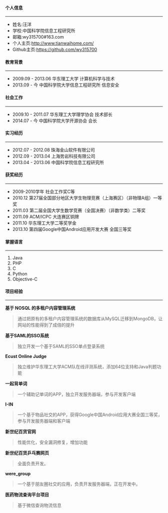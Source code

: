#### 个人信息
---------------------------------------
* 姓名:汪洋
* 学校:中国科学院信息工程研究所
* 邮箱:wy315700#163.com
* 个人主页:http://www.tianwaihome.com/
* Github主页:https://github.com/wy315700

#### 教育背景
---------------------------------------
* 2009.09 - 2013.06 华东理工大学 计算机科学与技术
* 2013.09 - 今      中国科学院大学信息工程研究所 信息安全

#### 社会工作
---------------------------------------
* 2009.10 - 2011.07 华东理工大学理学协会 技术部长
* 2014.07 - 今      中国科学院大学开源协会 会长

#### 实习经历
---------------------------------------
* 2012.07 - 2012.08 珠海金山软件有限公司
* 2012.09 - 2013.04 上海势岩科技有限公司
* 2013.04 - 2013.06 中国科学院信息工程研究所

#### 获奖经历
---------------------------------------
* 2009-2010学年 社会工作奖C等
* 2010.12 第27届全国部分地区大学生物理竞赛（上海赛区）（非物理A组）一等奖
* 2011.03 第二届全国大学生数学竞赛（全国决赛）（非数学类）二等奖
* 2011.09 ACM/ICPC 大连赛区铜牌
* 2011.10 华东理工大学二等奖学金
* 2013.10 第四届Google中国Android应用开发大赛 全国三等奖

#### 掌握语言
---------------------------------------
1. Java
2. PHP
3. C
4. Python
5. Objective-C

#### 项目经验
---------------------------------------
**基于 NOSQL 的多租户内容管理系统**

  >通过把原有的多租户内容管理系统的数据库从MySQL迁移到MongoDB，让网站的性能得到了成倍的提升

**基于SAML的SSO系统**

  >独立开发一个基于SAML的SSO单点登录系统

**Ecust Online Judge**

  >独立维护华东理工大学ACM队在线评测系统，添加64位支持和Java判题功能

**一起背单词**

  >一个辅助记单词的APP，独立开发服务器端，参与开发客户端

**I-IN**

  >一个基于物品社交的APP，获得Google中国Android应用大赛全国三等奖，参与开发服务器端和客户端

**新世纪百货官网**

  >性能优化，安全漏洞修复，增加功能

**新世纪百货乒乓赛网页**

  >全面负责开发。

**were_group**

  >一个基于朋友圈社交的应用，负责开发服务器端，正在开发中。

**医药物流查询平台项目**

  >基于微信查询物流信息 